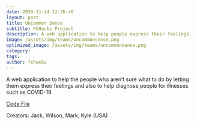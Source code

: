 ```yaml
---
date: 2020-11-14 12:26:40
layout: post
title: Uncommon Sense
subtitle: FCHacks Project
description: A web application to help people express their feelings.
image: /assets/img/teams/uncommonsense.png
optimized_image: /assets/img/teams/uncommonsense.png
category:
tags:
author: fchacks
---
```


A web application to help the people who aren’t sure what to do by letting them express their feelings and also to help diagnose people for illnesses such as COVID-19.

<a href="https://repl.it/@uncommonsense/Team-Uncommonsense-Project#main.py">Code File</a>

Creators:
Jack, Wilson, Mark, Kyle (USA)
